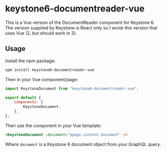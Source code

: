 # keystone6-documentreader-vue

This is a Vue version of the DocumentReader component for Keystone 6. The version supplied by Keystone is React only so I wrote this version that uses Vue (2, but should work in 3).

## Usage

Install the npm package:

```bash
npm install keystone6-documentreader-vue
```

Then in your Vue component/page:

```js
import KeystoneDocument from "keystone6-documentreader-vue";

export default {
	components: {
		KeystoneDocument,
	},
};
```

Then use the component in your Vue template:

```html
<KeystoneDocument :document="$page.content.document" />
```

Where `document` is a Keystone 6 document object from your GraphQL query.
